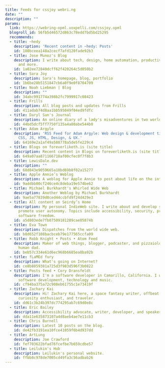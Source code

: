 ```yaml
---
title: Feeds for cssjoy webri.ng
date: ""
description: ""
params:
  link: https://webring-opml.voxpelli.com/cssjoy.opml
  blogroll_id: 56fb5d46572d863c78edd7bd5bd25295
  recommends:
  - title: ~hedy
    description: 'Recent content in ~hedy: Posts'
    id: 180bceea148a2cecf7afd120fade92b3
  - title: Jose Munoz's Blog
    description: I write about tech, design, home automation, productivity, Lego,
      and more.
    id: 1a02ee72840dcff62f420264c5d050b2
  - title: Sara Joy
    description: Sara's homepage, blog, portfolio
    id: 1b6be28b5151847cb6a0f9e0f8704709
  - title: Noah Liebman | Blog
    description: ""
    id: 34abc991774a398b2fc7999917c08423
  - title: Frills
    description: All blog posts and updates from Frills
    id: 411adab74d8aa1bb595049f04ed9fdfc
  - title: Daryl Sun's Journal
    description: An online diary of a lady's misadventures in two worlds
    id: 44bd5dcf5ff7750f135a4a80abe544b0
  - title: Adam Argyle
    description: 'RSS Feed for Adam Argyle: Web design & development tips & tricks:
      CSS, JS, HTML, Design, & UX.'
    id: 64169e2a1af49a588778a5de5fe229c4
  - title: Blogs on foreverliketh.is (site title)
    description: Recent content in Blogs on foreverliketh.is (site title)
    id: 649a07aa871166718af00cfec0f7f8b3
  - title: LewisDale.dev
    description: ""
    id: 68d843e9059665a10bd69b8f02a15277
  - title: Apple Annie’s Weblog
    description: A weblog for Apple Annie to post about life on the internet.
    id: 9addbb00cf246ce4c8deba19e574be62
  - title: Michael Burkhardt's Whirled Wide Web
    description: Another Weblog by Michael Burkhardt
    id: 9ae5a77839d8ced44ccbfd9f24d429e3
  - title: All content on Seirdy’s Home
    description: My personal IndieWeb site. I write about and develop software to
      promote user autonomy. Topics include accessibility, security, privacy, and
      software freedom.
    id: a5d803ede7fb07509181289cae05874b
  - title: Eva Town
    description: Dispatches from the world wide web.
    id: b8d652f108bacbceb79e177565ccfa09
  - title: Robb Knight • Posts • Atom Feed
    description: Maker of web things, blogger, podcaster, and pizzaiolo. Cat dad and
      human dad.
    id: beb57c334e61d6ec968b6685ea8ba92b
  - title: fLaMEd fury
    description: What's going on Internet?
    id: ce8b8859381a725d3f983d596f3b0822
  - title: Posts feed • Cory Dransfeldt
    description: I'm a software developer in Camarillo, California. I write about
      software development, technology and music.
    id: cf94ba375a72c908eb61755c1e73419f
  - title: Zachary Kai
    description: Hi! Zachary Kai here, a space fantasy writer, offbeat queer, twenty-something,
      curiosity enthusiast, and traveler.
    id: dd61c3b24b397dc774295ab7c69d0e8c
  - title: Eric Bailey
    description: Accessibility advocate, writer, developer, and speaker
    id: dda11e635873107a4d8aeb4ae7e11cb3
  - title: Chris Burnell
    description: Latest 10 posts on the blog.
    id: de42fb3191ea10fce41059f6b4d937dd
  - title: ArtLung
    description: Joe Crawford
    id: fef703622bfad76fcefbe7b659cdbe57
  - title: Leilukin's Hub
    description: Leilukin's personal website.
    id: ffbb8c978de7005cd49fa3c56adbab26
---
```

